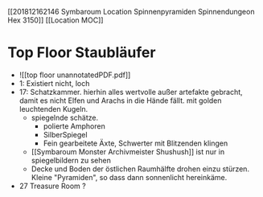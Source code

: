 [[201812162146 Symbaroum Location Spinnenpyramiden Spinnendungeon Hex 3150]]
[[Location MOC]]

# Top Floor Staubläufer
- ![[top floor unannotatedPDF.pdf]]
-   1: Existiert nicht, loch
-   17: Schatzkammer. hierhin alles wertvolle außer artefakte gebracht, damit es nicht Elfen und Arachs in die Hände fällt. mit golden leuchtenden Kugeln. 
	-   spiegelnde schätze.
		-   polierte Amphoren
		-   SilberSpiegel
		-   Fein gearbeitete Äxte, Schwerter mit Blitzenden klingen
	-   [[Symbaroum Monster Archivmeister Shushush]] ist nur in spiegelbildern zu sehen
	-   Decke und Boden der östlichen Raumhälfte drohen einzu stürzen. Kleine "Pyramiden", so dass dann sonnenlicht hereinkäme.
-   27 Treasure Room ?

